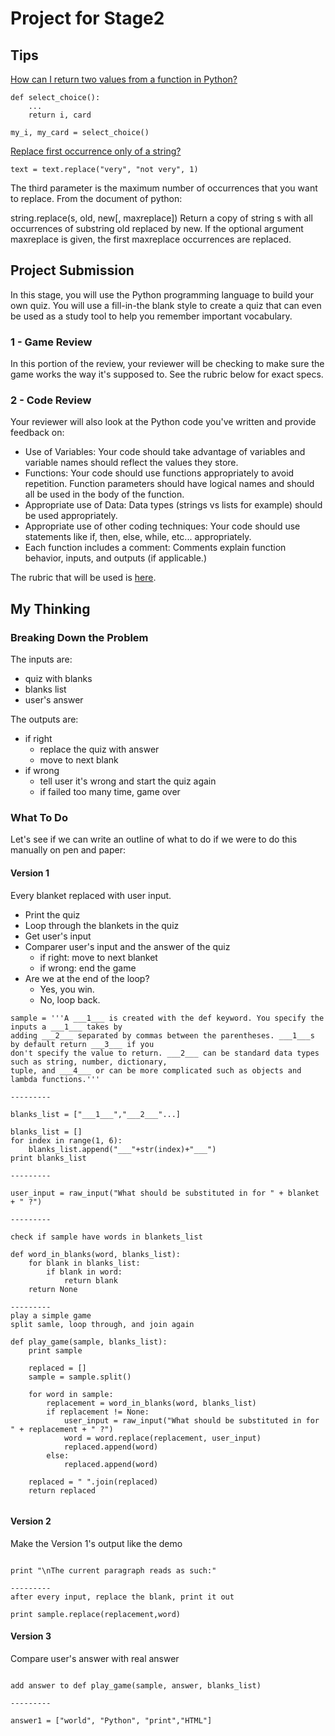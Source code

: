 # Project for Stage2
## Tips
[How can I return two values from a function in Python?](http://stackoverflow.com/questions/9752958/how-can-i-return-two-values-from-a-function-in-python)
```
def select_choice():
    ...
    return i, card

my_i, my_card = select_choice()
```

[Replace first occurrence only of a string?](http://stackoverflow.com/questions/6005891/replace-first-occurrence-only-of-a-string)
```
text = text.replace("very", "not very", 1)
```

The third parameter is the maximum number of occurrences that you want to replace. From the document of python:

string.replace(s, old, new[, maxreplace]) Return a copy of string s with all occurrences of substring old replaced by new. If the optional argument maxreplace is given, the first maxreplace occurrences are replaced.

## Project Submission

In this stage, you will use the Python programming language to build your own quiz. You will use a fill-in-the blank style to create a quiz that can even be used as a study tool to help you remember important vocabulary.

### 1 - Game Review
In this portion of the review, your reviewer will be checking to make sure the game works the way it's supposed to. See the rubric below for exact specs.

### 2 - Code Review
Your reviewer will also look at the Python code you've written and provide feedback on:

- Use of Variables: Your code should take advantage of variables and variable names should reflect the values they store.
- Functions: Your code should use functions appropriately to avoid repetition. Function parameters should have logical names and should all be used in the body of the function.
- Appropriate use of Data: Data types (strings vs lists for example) should be used appropriately.
- Appropriate use of other coding techniques: Your code should use statements like if, then, else, while, etc... appropriately.
- Each function includes a comment: Comments explain function behavior, inputs, and outputs (if applicable.)

The rubric that will be used is [here](https://review.udacity.com/?_ga=1.52242285.53639439.1458784522#!/projects/3568138824/rubric).

## My Thinking
### Breaking Down the Problem
The inputs are: 
- quiz with blanks
- blanks list
- user's answer

The outputs are:
- if right
	- replace the quiz with answer
	- move to next blank
- if wrong
	- tell user it's wrong and start the quiz again
	- if failed too many time, game over

### What To Do
Let's see if we can write an outline of what to do if we were to do this manually on pen and paper:  

#### Version 1
Every blanket replaced with user input.

- Print the quiz
- Loop through the blankets in the quiz
- Get user's input
- Comparer user's input and the answer of the quiz
	- if right: move to next blanket
	- if wrong: end the game
- Are we at the end of the loop? 
	- Yes, you win.
	- No, loop back.

```
sample = '''A ___1___ is created with the def keyword. You specify the inputs a ___1___ takes by
adding ___2___ separated by commas between the parentheses. ___1___s by default return ___3___ if you
don't specify the value to return. ___2___ can be standard data types such as string, number, dictionary,
tuple, and ___4___ or can be more complicated such as objects and lambda functions.'''

---------

blanks_list = ["___1___","___2___"...]

blanks_list = []
for index in range(1, 6):
	blanks_list.append("___"+str(index)+"___")
print blanks_list

---------

user_input = raw_input("What should be substituted in for " + blanket + " ?")

---------

check if sample have words in blankets_list

def word_in_blanks(word, blanks_list):
	for blank in blanks_list:
	    if blank in word:
	        return blank
	return None

---------
play a simple game
split samle, loop through, and join again

def play_game(sample, blanks_list): 
    print sample

    replaced = []
    sample = sample.split()

    for word in sample:
        replacement = word_in_blanks(word, blanks_list)
        if replacement != None:
            user_input = raw_input("What should be substituted in for " + replacement + " ?")
            word = word.replace(replacement, user_input)
            replaced.append(word)
        else:
            replaced.append(word)
	
    replaced = " ".join(replaced)
    return replaced
    
```
#### Version 2
Make the Version 1's output like the demo

```

print "\nThe current paragraph reads as such:"

---------
after every input, replace the blank, print it out

print sample.replace(replacement,word)

```

#### Version 3
Compare user's answer with real answer

```

add answer to def play_game(sample, answer, blanks_list)

---------

answer1 = ["world", "Python", "print","HTML"]

```